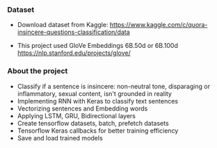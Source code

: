### Dataset
- Download dataset from Kaggle:
https://www.kaggle.com/c/quora-insincere-questions-classification/data

- This project used GloVe Embeddings 6B.50d or 6B.100d
https://nlp.stanford.edu/projects/glove/

### About the project
- Classify if a sentence is insincere: non-neutral tone, disparaging or inflammatory, sexual content, isn't grounded in reality
- Implementing RNN with Keras to classify text sentences
- Vectorizing sentences and Embedding words
- Applying LSTM, GRU, Bidirectional layers
- Create tensorflow datasets, batch, prefetch datasets
- Tensorflow Keras callbacks for better training efficiency
- Save and load trained models
